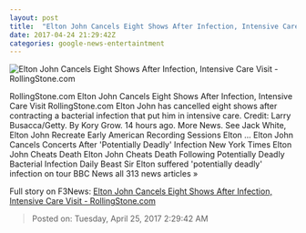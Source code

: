 ```yaml
---
layout: post
title:  "Elton John Cancels Eight Shows After Infection, Intensive Care Visit - RollingStone.com"
date: 2017-04-24 21:29:42Z
categories: google-news-entertaintment
---
```


![Elton John Cancels Eight Shows After Infection, Intensive Care Visit - RollingStone.com](http://img.wennermedia.com/social/rs-elton-john-412bb2b7-3c39-4730-946f-91d28cd5d479.jpg)

RollingStone.com Elton John Cancels Eight Shows After Infection, Intensive Care Visit RollingStone.com Elton John has cancelled eight shows after contracting a bacterial infection that put him in intensive care. Credit: Larry Busacca/Getty. By Kory Grow. 14 hours ago. More News. See Jack White, Elton John Recreate Early American Recording Sessions Elton ... Elton John Cancels Concerts After 'Potentially Deadly' Infection New York Times Elton John Cheats Death Elton John Cheats Death Following Potentially Deadly Bacterial Infection Daily Beast Sir Elton suffered 'potentially deadly' infection on tour BBC News all 313 news articles »


Full story on F3News: [Elton John Cancels Eight Shows After Infection, Intensive Care Visit - RollingStone.com](http://www.f3nws.com/n/rqGh2H)

> Posted on: Tuesday, April 25, 2017 2:29:42 AM
